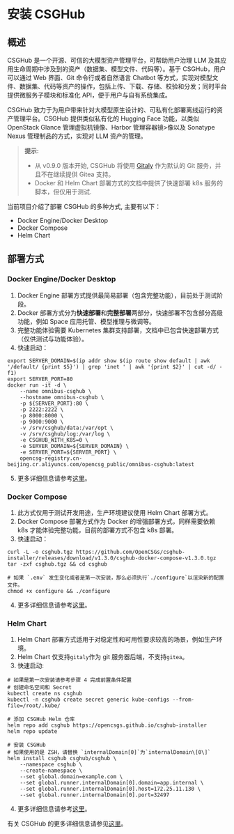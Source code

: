 # 安装 CSGHub

## 概述

CSGHub 是一个开源、可信的大模型资产管理平台，可帮助用户治理 LLM 及其应用生命周期中涉及到的资产（数据集、模型文件、代码等）。基于 CSGHub，用户可以通过 Web 界面、Git 命令行或者自然语言
 Chatbot 等方式，实现对模型文件、数据集、代码等资产的操作，包括上传、下载、存储、校验和分发；同时平台提供微服务子模块和标准化 API，便于用户与自有系统集成。

CSGHub 致力于为用户带来针对大模型原生设计的、可私有化部署离线运行的资产管理平台。CSGHub 提供类似私有化的 Hugging Face 功能，以类似 OpenStack Glance 管理虚拟机镜像、Harbor 管理容器镜>像以及 Sonatype Nexus 管理制品的方式，实现对 LLM 资产的管理。

> **提示:**
>
> - 从 v0.9.0 版本开始, CSGHub 将使用 [Gitaly](https://gitlab.com/gitlab-org/gitaly) 作为默认的 Git 服务，并且不在继续提供 Gitea 支持。
> - Docker 和 Helm Chart 部署方式的文档中提供了快速部署 k8s 服务的脚本，但仅用于测试.

当前项目介绍了部署 CSGHub 的多种方式, 主要有以下：

- Docker Engine/Docker Desktop
- Docker Compose
- Helm Chart

## 部署方式

### Docker Engine/Docker Desktop

1. Docker Engine 部署方式提供最简易部署（包含完整功能），目前处于测试阶段。
2. Docker 部署方式分为**快速部署**和**完整部署**两部分，快速部署不包含部分高级功能，例如 Space 应用托管、模型推理与微调等。
3. 完整功能体验需要 Kubernetes 集群支持部署，文档中已包含快速部署方式（仅供测试与功能体验）。
4. 快速启动：
```shell
export SERVER_DOMAIN=$(ip addr show $(ip route show default | awk '/default/ {print $5}') | grep 'inet ' | awk '{print $2}' | cut -d/ -f1)
export SERVER_PORT=80
docker run -it -d \
    --name omnibus-csghub \
    --hostname omnibus-csghub \
    -p ${SERVER_PORT}:80 \
    -p 2222:2222 \
    -p 8000:8000 \
    -p 9000:9000 \
    -v /srv/csghub/data:/var/opt \
    -v /srv/csghub/log:/var/log \
    -e CSGHUB_WITH_K8S=0 \
    -e SERVER_DOMAIN=${SERVER_DOMAIN} \
    -e SERVER_PORT=${SERVER_PORT} \
    opencsg-registry.cn-beijing.cr.aliyuncs.com/opencsg_public/omnibus-csghub:latest
```
5. 更多详细信息请参考[这里](README_cn_docker.md)。

### Docker Compose

1. 此方式仅用于测试开发用途，生产环境建议使用 Helm Chart 部署方式。
2. Docker Compose 部署方式作为 Docker 的增强部署方式，同样需要依赖 k8s 才能体验完整功能，目前的部署方式不包含 k8s 部署。
3. 快速启动：
```shell
curl -L -o csghub.tgz https://github.com/OpenCSGs/csghub-installer/releases/download/v1.3.0/csghub-docker-compose-v1.3.0.tgz
tar -zxf csghub.tgz && cd csghub

# 如果 `.env` 发生变化或者是第一次安装，那么必须执行`./configure`以渲染新的配置文件。
chmod +x configure && ./configure
```
4. 更多详细信息请参考[这里](README_cn_docker_compose.md)。

### Helm Chart

1. Helm Chart 部署方式适用于对稳定性和可用性要求较高的场景，例如生产环境。
2. Helm Chart 仅支持`gitaly`作为 git 服务器后端，不支持`gitea`。
3. 快速启动:
```shell
# 如果是第一次安装请参考步骤 4 完成前置条件配置
# 创建命名空间和 Secret
kubectl create ns csghub 
kubectl -n csghub create secret generic kube-configs --from-file=/root/.kube/

# 添加 CSGHub Helm 仓库
helm repo add csghub https://opencsgs.github.io/csghub-installer
helm repo update

# 安装 CSGHub
# 如果使用的是 ZSH，请替换 `internalDomain[0]`为`internalDomain\[0\]`
helm install csghub csghub/csghub \
  	--namespace csghub \
  	--create-namespace \
  	--set global.domain=example.com \
  	--set global.runner.internalDomain[0].domain=app.internal \
  	--set global.runner.internalDomain[0].host=172.25.11.130 \
  	--set global.runner.internalDomain[0].port=32497
```
4. 更多详细信息请参考[这里](README_cn_helm_chart.md)。


有关 CSGHub 的更多详细信息请参见[这里](https://github.com/OpenCSGs/CSGHub)。
